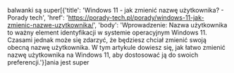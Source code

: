 balwanki są super[{'title': 'Windows 11 - jak zmienić nazwę użytkownika? - Porady tech', 'href': 'https://porady-tech.pl/porady/windows-11-jak-zmienic-nazwe-uzytkownika/', 'body': 'Wprowadzenie: Nazwa użytkownika to ważny element identyfikacji w systemie operacyjnym Windows 11. Czasami jednak może się zdarzyć, że będziesz chciał zmienić swoją obecną nazwę użytkownika. W tym artykule dowiesz się, jak łatwo zmienić nazwę użytkownika na Windows 11, aby dostosować ją do swoich preferencji.'}]ania jest super